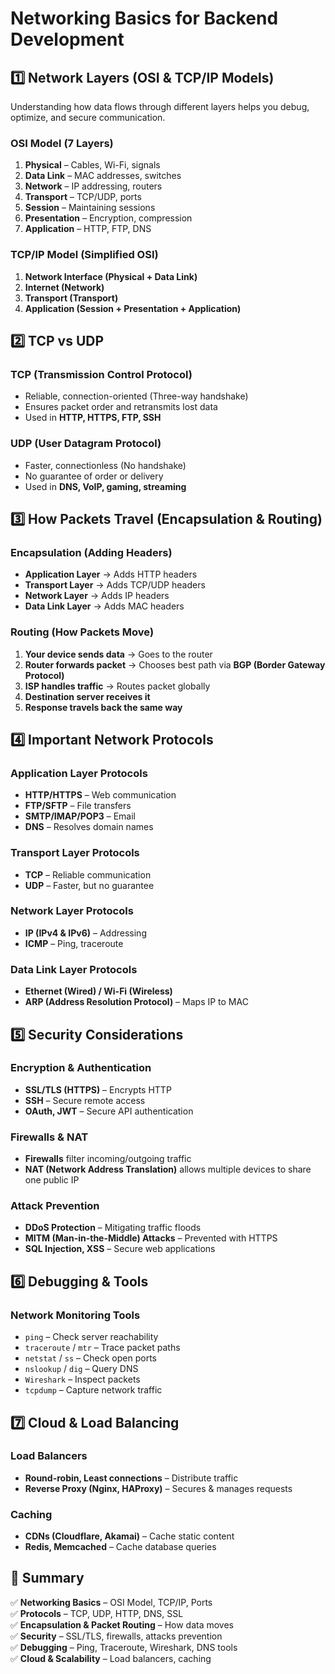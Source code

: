 # Networking Basics for Backend Development

## 1️⃣ Network Layers (OSI & TCP/IP Models)
Understanding how data flows through different layers helps you debug, optimize, and secure communication.

###   OSI Model (7 Layers)
1. **Physical** – Cables, Wi-Fi, signals  
2. **Data Link** – MAC addresses, switches  
3. **Network** – IP addressing, routers  
4. **Transport** – TCP/UDP, ports  
5. **Session** – Maintaining sessions  
6. **Presentation** – Encryption, compression  
7. **Application** – HTTP, FTP, DNS  

###   TCP/IP Model (Simplified OSI)
1. **Network Interface (Physical + Data Link)**
2. **Internet (Network)**
3. **Transport (Transport)**
4. **Application (Session + Presentation + Application)**

## 2️⃣ TCP vs UDP
###   TCP (Transmission Control Protocol)
- Reliable, connection-oriented (Three-way handshake)
- Ensures packet order and retransmits lost data
- Used in **HTTP, HTTPS, FTP, SSH**

###   UDP (User Datagram Protocol)
- Faster, connectionless (No handshake)
- No guarantee of order or delivery
- Used in **DNS, VoIP, gaming, streaming**

## 3️⃣ How Packets Travel (Encapsulation & Routing)
###   Encapsulation (Adding Headers)
- **Application Layer** → Adds HTTP headers  
- **Transport Layer** → Adds TCP/UDP headers  
- **Network Layer** → Adds IP headers  
- **Data Link Layer** → Adds MAC headers  

###   Routing (How Packets Move)
1. **Your device sends data** → Goes to the router  
2. **Router forwards packet** → Chooses best path via **BGP (Border Gateway Protocol)**  
3. **ISP handles traffic** → Routes packet globally  
4. **Destination server receives it**  
5. **Response travels back the same way**

## 4️⃣ Important Network Protocols
###   Application Layer Protocols
- **HTTP/HTTPS** – Web communication  
- **FTP/SFTP** – File transfers  
- **SMTP/IMAP/POP3** – Email  
- **DNS** – Resolves domain names  

###   Transport Layer Protocols
- **TCP** – Reliable communication  
- **UDP** – Faster, but no guarantee  

###   Network Layer Protocols
- **IP (IPv4 & IPv6)** – Addressing  
- **ICMP** – Ping, traceroute  

###   Data Link Layer Protocols
- **Ethernet (Wired) / Wi-Fi (Wireless)**  
- **ARP (Address Resolution Protocol)** – Maps IP to MAC  

## 5️⃣ Security Considerations
###   Encryption & Authentication
- **SSL/TLS (HTTPS)** – Encrypts HTTP  
- **SSH** – Secure remote access  
- **OAuth, JWT** – Secure API authentication  

###   Firewalls & NAT
- **Firewalls** filter incoming/outgoing traffic  
- **NAT (Network Address Translation)** allows multiple devices to share one public IP  

###   Attack Prevention
- **DDoS Protection** – Mitigating traffic floods  
- **MITM (Man-in-the-Middle) Attacks** – Prevented with HTTPS  
- **SQL Injection, XSS** – Secure web applications  

## 6️⃣ Debugging & Tools
###   Network Monitoring Tools
- `ping` – Check server reachability  
- `traceroute` / `mtr` – Trace packet paths  
- `netstat` / `ss` – Check open ports  
- `nslookup` / `dig` – Query DNS  
- `Wireshark` – Inspect packets  
- `tcpdump` – Capture network traffic  

## 7️⃣ Cloud & Load Balancing
###   Load Balancers
- **Round-robin, Least connections** – Distribute traffic  
- **Reverse Proxy (Nginx, HAProxy)** – Secures & manages requests  

###   Caching
- **CDNs (Cloudflare, Akamai)** – Cache static content  
- **Redis, Memcached** – Cache database queries  

## 🎯 Summary
✅ **Networking Basics** – OSI Model, TCP/IP, Ports  
✅ **Protocols** – TCP, UDP, HTTP, DNS, SSL  
✅ **Encapsulation & Packet Routing** – How data moves  
✅ **Security** – SSL/TLS, firewalls, attacks prevention  
✅ **Debugging** – Ping, Traceroute, Wireshark, DNS tools  
✅ **Cloud & Scalability** – Load balancers, caching  

